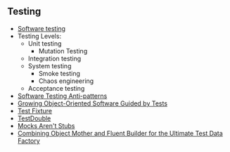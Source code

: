 ## Testing

- [Software testing](https://en.wikipedia.org/wiki/Software_testing)
- Testing Levels:
  - Unit testing
    - Mutation Testing
  - Integration testing
  - System testing
    - Smoke testing
    - Chaos engineering
  - Acceptance testing
- [Software Testing Anti-patterns](https://blog.codepipes.com/testing/software-testing-antipatterns.html)
- [Growing Object-Oriented Software Guided by Tests](http://www.growing-object-oriented-software.com/)
- [Test Fixture](https://en.wikipedia.org/wiki/Test_fixture#Software)
- [TestDouble](https://martinfowler.com/bliki/TestDouble.html)
- [Mocks Aren't Stubs](https://martinfowler.com/articles/mocksArentStubs.html)
- [Combining Object Mother and Fluent Builder for the Ultimate Test Data Factory](https://reflectoring.io/objectmother-fluent-builder/)

